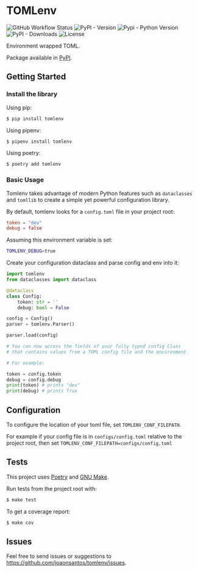 # TOMLenv
![GitHub Workflow Status](https://img.shields.io/github/actions/workflow/status/joaonsantos/tomlenv/python-publish.yml)
![PyPI - Version](https://img.shields.io/pypi/v/tomlenv)
![Pypi - Python Version](https://img.shields.io/badge/python-3.11%2B-blue)
![PyPI - Downloads](https://img.shields.io/pypi/dm/tomlenv)
![License](https://img.shields.io/github/license/joaonsantos/tomlenv)

Environment wrapped TOML. 

Package available in [PyPI](https://pypi.org/project/tomlenv/).

## Getting Started

### Install the library

Using pip:
```sh
$ pip install tomlenv
```

Using pipenv:
```sh
$ pipenv install tomlenv
```

Using poetry:
```sh
$ poetry add tomlenv
```

### Basic Usage

Tomlenv takes advantage of modern Python features such as `dataclasses` and
`tomllib` to create a simple yet powerful configuration library.

By default, tomlenv looks for a `config.toml` file in your project root:
```toml
token = "dev"
debug = false
```

Assuming this environment variable is set:
```sh
TOMLENV_DEBUG=true
```

Create your configuration dataclass and parse config and env into it:
```python
import tomlenv
from dataclasses import dataclass

@dataclass
class Config:
    token: str = ''
    debug: bool = False

config = Config()
parser = tomlenv.Parser()

parser.load(config)

# You can now access the fields of your fully typed config Class
# that contains values from a TOML config file and the environment.

# For example:

token = config.token
debug = config.debug
print(token) # prints "dev"
print(debug) # prints True
```

## Configuration

To configure the location of your toml file, set `TOMLENV_CONF_FILEPATH`.

For example if your config file is in `configs/config.toml` relative to the project root, then set `TOMLENV_CONF_FILEPATH=configs/config.toml`

## Tests

This project uses [Poetry](https://python-poetry.org/) and [GNU Make](https://www.gnu.org/software/make/).

Run tests from the project root with:
```sh
$ make test
```

To get a coverage report:
```sh
$ make cov
```

## Issues

Feel free to send issues or suggestions to https://github.com/joaonsantos/tomlenv/issues.
